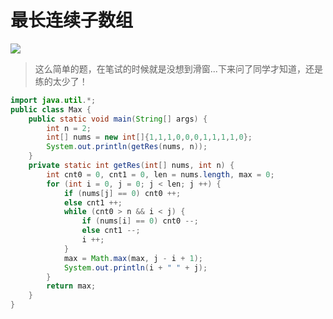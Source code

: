 # 最长连续子数组

![](https://cdn.jsdelivr.net/gh/mouweng/FigureBed/img/202207261634658.jpg)

> 这么简单的题，在笔试的时候就是没想到滑窗...下来问了同学才知道，还是练的太少了！

```java
import java.util.*;
public class Max {
    public static void main(String[] args) {
        int n = 2;
        int[] nums = new int[]{1,1,1,0,0,0,1,1,1,1,0};
        System.out.println(getRes(nums, n));
    }
    private static int getRes(int[] nums, int n) {
        int cnt0 = 0, cnt1 = 0, len = nums.length, max = 0;
        for (int i = 0, j = 0; j < len; j ++) {
            if (nums[j] == 0) cnt0 ++;
            else cnt1 ++;
            while (cnt0 > n && i < j) {
                if (nums[i] == 0) cnt0 --;
                else cnt1 --;
                i ++;
            }
            max = Math.max(max, j - i + 1);
            System.out.println(i + " " + j);
        }
        return max;
    }
}

```



